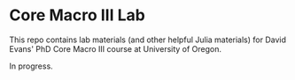 # Core Macro III Lab

This repo contains lab materials (and other helpful Julia materials) for David Evans' PhD Core Macro III course at University of Oregon.

In progress.
